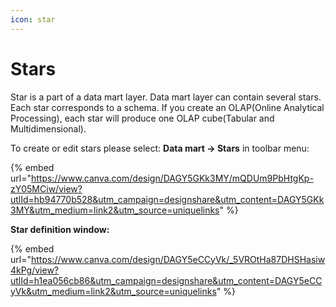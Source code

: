 ```yaml
---
icon: star
---
```


# Stars

Star is a part of a data mart layer. Data mart layer can contain several stars. Each star corresponds to a schema. If you create an OLAP(Online Analytical Processing), each star will produce one OLAP cube(Tabular and Multidimensional).&#x20;

To create or edit stars please select: **Data mart -> Stars**  in toolbar menu:

{% embed url="https://www.canva.com/design/DAGY5GKk3MY/mQDUm9PbHtgKp-zY05MCiw/view?utlId=hb94770b528&utm_campaign=designshare&utm_content=DAGY5GKk3MY&utm_medium=link2&utm_source=uniquelinks" %}

**Star definition window:**

{% embed url="https://www.canva.com/design/DAGY5eCCyVk/_5VROtHa87DHSHasiw4kPg/view?utlId=h1ea056cb86&utm_campaign=designshare&utm_content=DAGY5eCCyVk&utm_medium=link2&utm_source=uniquelinks" %}


